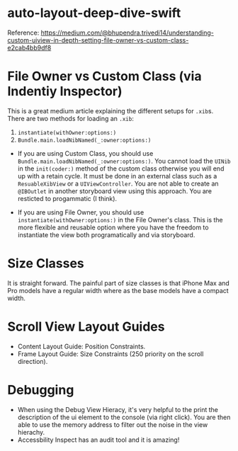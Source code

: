 # auto-layout-deep-dive-swift
Reference: https://medium.com/@bhupendra.trivedi14/understanding-custom-uiview-in-depth-setting-file-owner-vs-custom-class-e2cab4bb9df8

# File Owner vs Custom Class (via Indentiy Inspector)
This is a great medium article explaining the different setups for `.xib`s. There are two methods for loading an `.xib`:
1. `instantiate(withOwner:options:)`
2. `Bundle.main.loadNibNamed(_:owner:options:)`


- If you are using Custom Class, you should use `Bundle.main.loadNibNamed(_:owner:options:)`. You cannot load the `UINib` in the `init(coder:)` method of the custom class otherwise you will end up with a retain cycle. It must be done in an external class such as a `ResuableXibView` or a `UIViewController`. You are not able to create an `@IBOutlet` in another storyboard view using this approach. You are resticted to progammatic (I think).

- If you are using File Owner, you should use `instantiate(withOwner:options:)` in the File Owner's class. This is the more flexible and reusable option where you have the freedom to instantiate the view both programatically and via storyboard.

# Size Classes
It is straight forward. The painful part of size classes is that iPhone Max and Pro models have a regular width where as the base models have a compact width.

# Scroll View Layout Guides
- Content Layout Guide: Position Constraints.
- Frame Layout Guide: Size Constraints (250 priority on the scroll direction).

# Debugging
- When using the Debug View Hieracy, it's very helpful to the print the description of the ui element to the console (via right click). You are then able to use the memory address to filter out the noise in the view hierachy.
- Accessbility Inspect has an audit tool and it is amazing!
